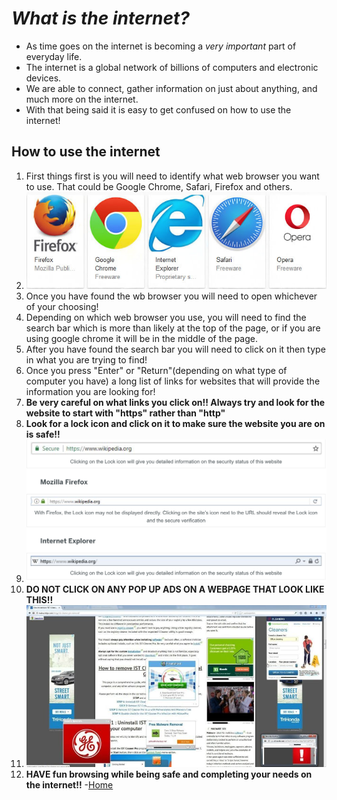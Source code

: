 # *What is the internet?*
- As time goes on the internet is becoming a *very important* part of everyday life.
- The internet is a global network of billions of computers and electronic devices.
- We are able to connect, gather information on just about anything, and much more on the internet.
- With that being said it is easy to get confused on how to use the internet!
## How to use the internet
1. First things first is you will need to identify what web browser you want to use. That could be Google Chrome, Safari, Firefox and others.
2. ![Browsers](browsers.jpeg)
3. Once you have found the wb browser you will need to open whichever of your choosing!
4. Depending on which web browser you use, you will need to find the search bar which is more than likely at the top of the page, or if you are using google chrome it will be in the middle of the page.
5. After you have found the search bar you will need to click on it then type in what you are trying to find!
6. Once you press "Enter" or "Return"(depending on what type of computer you have) a long list of links for websites that will provide the information you are looking for!
7. **Be very careful on what links you click on!! Always try and look for the website to start with "https" rather than "http"**
8. **Look for a lock icon and click on it to make sure the website you are on is safe!!**
9. ![Screenshot](Screenshot.png)
10. **DO NOT CLICK ON ANY POP UP ADS ON A WEBPAGE THAT LOOK LIKE THIS!!**
11. ![Ads](ads.jpeg)
12. **HAVE fun browsing while being safe and completing your needs on the internet!!**
-[Home](https://github.com/jcwnpd/Final-Project/blob/aee63e2a6d896432a0bab2ebb10946f2df3023b0/README.md)
